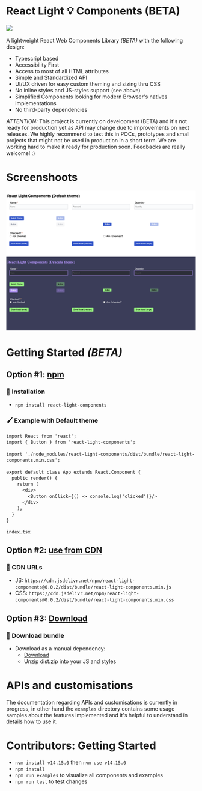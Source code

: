 # React Light 💡 Components (BETA)

<img src="https://badgen.net/bundlephobia/minzip/react-light-components"/>

A lightweight React Web Components Library *(BETA)* with the following design:

+ Typescript based
+ Accessibility First
+ Access to most of all HTML attributes
+ Simple and Standardized API
+ UI/UX driven for easy custom theming and sizing thru CSS
+ No inline styles and JS-styles support (see above)
+ Simplified Components looking for modern Browser's natives implementations
+ No third-party dependencies

*ATTENTION:* This project is currently on development (BETA) and it's not ready for production yet as API may change due to improvements on next releases. We highly recommend to test this in POCs, prototypes and small projects that might not be used in production in a short term. We are working hard to make it ready for production soon. Feedbacks are really welcome! :)

# Screenshoots

<img src="./demo/examples_default.png" />

<img src="./demo/examples_dracula.png" />

# Getting Started *(BETA)*

## Option #1: [npm](https://www.npmjs.com/package/react-light-components)

### 🚀 Installation

  + `npm install react-light-components`

### 🖌️ Example with Default theme

```tsx
import React from 'react';
import { Button } from 'react-light-components';

import './node_modules/react-light-components/dist/bundle/react-light-components.min.css';

export default class App extends React.Component {
  public render() {
    return (
      <div>
        <Button onClick={() => console.log('clicked')}/>
      </div>
    );
  }
}
```
`index.tsx`

## Option #2: [use from CDN](https://cdn.jsdelivr.net)

### 🚀 CDN URLs
  + JS: `https://cdn.jsdelivr.net/npm/react-light-components@0.0.2/dist/bundle/react-light-components.min.js`
  + CSS: `https://cdn.jsdelivr.net/npm/react-light-components@0.0.2/dist/bundle/react-light-components.min.css`

## Option #3: [Download](https://www.npmjs.com/package/react-light-components)

### 🚀 Download bundle

+ Download as a manual dependency:
  + [Download](https://github.com/bidicode/react-light-components/releases/download/v0.0.2/dist.zip)
  + Unzip dist.zip into your JS and styles 

# APIs and customisations

The documentation regarding APIs and customisations is currently in progress, in other hand the `examples` directory contains some usage samples about the features implemented and it's helpful to understand in details how to use it.

# Contributors: Getting Started

+ `nvm install v14.15.0` then `nvm use v14.15.0`
+ `npm install`
+ `npm run examples` to visualize all components and examples
+ `npm run test` to test changes

